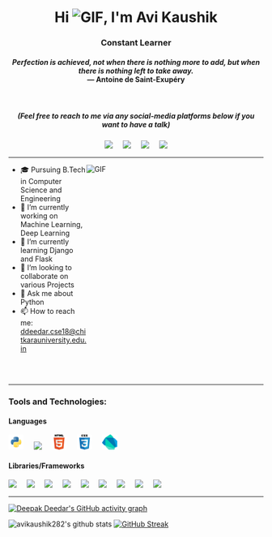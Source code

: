 <h1 align="center">Hi <img height=30 width=30 alt="GIF" src="https://raw.githubusercontent.com/MartinHeinz/MartinHeinz/master/wave.gif" />, I'm Avi Kaushik</h1>
<h3 align='center'>Constant Learner</h3>
<h4 align='center'><i>Perfection is achieved, not when there is nothing more to add, but when there is nothing left to take away.</i><br> ― Antoine de Saint-Exupéry</h4>

<br>
<h5 align="center"><i>(Feel free to reach to me via any social-media platforms below if you want to have a talk)</i></h5>

<p align='center'>
  <a href="https://twitter.com/deepak_deedar"><img src="https://img.icons8.com/color/48/000000/twitter.png" height="30"/></a>&nbsp;&nbsp;&nbsp;&nbsp;
  <a href="https://www.linkedin.com/in/deepak-deedar-singla-0067811a0/"><img src="https://img.icons8.com/color/48/000000/linkedin.png" height="30"/></a>&nbsp;&nbsp;&nbsp;&nbsp;
  <a href="https://www.instagram.com/deepakdeedar/"><img src="https://img.icons8.com/fluent/48/000000/instagram-new.png" height="30"/></a>&nbsp;&nbsp;&nbsp;&nbsp;
  <a href="https://t.me/deepakdeedar"><img src="https://img.icons8.com/color/48/000000/telegram-app--v5.png" height="30"/></a>
</p>

---

<img align="right" width='350' height='400' alt="GIF" src="https://images.fineartamerica.com/images/artworkimages/mediumlarge/3/computer-programmer-organism-converting-caffeine-into-code-kanig-designs.jpg" />

- 🎓 Pursuing B.Tech in Computer Science and Engineering
- 🔭 I’m currently working on Machine Learning, Deep Learning
- 🌱 I’m currently learning Django and Flask
- 👯 I’m looking to collaborate on various Projects
- 💬 Ask me about Python 
- 📫 How to reach me: ddeedar.cse18@chitkarauniversity.edu.in



<br><br>

---

### Tools and Technologies:

#### Languages
<p>
<img height="30" src="https://raw.githubusercontent.com/github/explore/80688e429a7d4ef2fca1e82350fe8e3517d3494d/topics/python/python.png">&nbsp;&nbsp;&nbsp;&nbsp;
<img height="30" src="https://upload.wikimedia.org/wikipedia/commons/thumb/1/1b/R_logo.svg/724px-R_logo.svg.png">&nbsp;&nbsp;&nbsp;&nbsp;
<img height="30" src="https://raw.githubusercontent.com/github/explore/80688e429a7d4ef2fca1e82350fe8e3517d3494d/topics/html/html.png">&nbsp;&nbsp;&nbsp;&nbsp;
<img height="30" src="https://raw.githubusercontent.com/github/explore/80688e429a7d4ef2fca1e82350fe8e3517d3494d/topics/css/css.png">&nbsp;&nbsp;&nbsp;&nbsp;
<img height="30" src="https://raw.githubusercontent.com/gilbarbara/logos/804dc257b59e144eaca5bc6ffd16949752c6f789/logos/dart.svg">
</p>

#### Libraries/Frameworks
<p>
<img height="30" src="https://upload.wikimedia.org/wikipedia/commons/thumb/0/05/Scikit_learn_logo_small.svg/1280px-Scikit_learn_logo_small.svg.png">&nbsp;&nbsp;&nbsp;&nbsp;
<img height="30" src="https://numpy.org/images/logos/numpy.svg">&nbsp;&nbsp;&nbsp;&nbsp;
<img height="30" src="https://upload.wikimedia.org/wikipedia/commons/thumb/2/22/Pandas_mark.svg/1200px-Pandas_mark.svg.png">&nbsp;&nbsp;&nbsp;&nbsp;
<img height="30" src="https://upload.wikimedia.org/wikipedia/commons/thumb/8/84/Matplotlib_icon.svg/1200px-Matplotlib_icon.svg.png">&nbsp;&nbsp;&nbsp;&nbsp;
<img height="30" src="https://upload.wikimedia.org/wikipedia/commons/thumb/2/2d/Tensorflow_logo.svg/1200px-Tensorflow_logo.svg.png">&nbsp;&nbsp;&nbsp;&nbsp;
<img height="30" src="https://icon2.cleanpng.com/20180802/iwp/kisspng-flask-by-example-python-web-framework-bottle-lico-softwares-websites-press-services-product-5b634c8e416770.5741331515332343182679.jpg">&nbsp;&nbsp;&nbsp;&nbsp;
<img height="30" src="https://icon-library.com/images/django-icon/django-icon-0.jpg">&nbsp;&nbsp;&nbsp;&nbsp;
<img height='30' src='https://s2-recruiting.cdn.greenhouse.io/external_greenhouse_job_boards/logos/400/710/500/original/rasa_logo_horizontal_purple.png?1561644488'>&nbsp;&nbsp;&nbsp;&nbsp;
<img height='30' src="https://cdn.worldvectorlogo.com/logos/flutter-logo.svg">
</p>

---

[![Deepak Deedar's GitHub activity graph](https://activity-graph.herokuapp.com/graph?username=avikaushik282&theme=react-dark&hide_border=true)](https://github.com/avikaushik282/)

![avikaushik282's github stats](https://github-readme-stats.vercel.app/api?username=avikaushik282&theme=tokyonight&show_icons=true) [![GitHub Streak](https://github-readme-streak-stats.herokuapp.com?user=avikaushik282&theme=tokyonight)](https://git.io/streak-stats)
